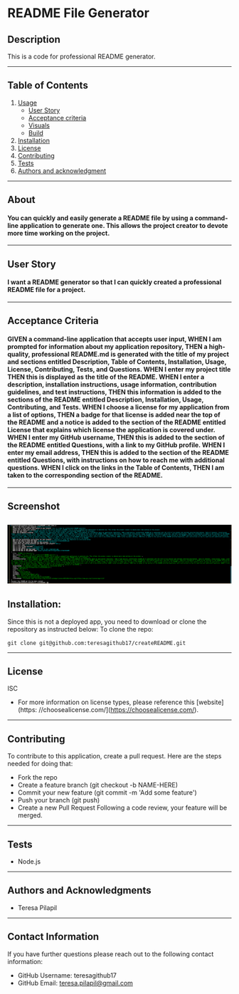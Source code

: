 # README File Generator


## Description
This is a code for professional README generator.

---
## Table of Contents
1. [Usage](#about)
     * [User Story](#userStory)
     * [Acceptance criteria](#acceptanceCriteria)
     * [Visuals](#visuals)
     * [Build](#build)
2. [Installation](#installation)
3. [License](#license)
4. [Contributing](#contributing)
5. [Tests](#tests)
6. [Authors and acknowledgment](#authors%20and%20acknowledgment)
---
## About
#### You can quickly and easily generate a README file by using a command-line application to generate one. This allows the project creator to devote more time working on the project.
---
## User Story
#### I want a README generator so that I can quickly created a professional README file for a project.
---
## Acceptance Criteria
#### GIVEN a command-line application that accepts user input, WHEN I am prompted for information about my application repository, THEN a high-quality, professional README.md is generated with the title of my project and sections entitled Description, Table of Contents, Installation, Usage, License, Contributing, Tests, and Questions. WHEN I enter my project title THEN this is displayed as the title of the README. WHEN I enter a description, installation instructions, usage information, contribution guidelines, and test instructions, THEN this information is added to the sections of the README entitled Description, Installation, Usage, Contributing, and Tests. WHEN I choose a license for my application from a list of options, THEN a badge for that license is added near the top of the README and a notice is added to the section of the README entitled License that explains which license the application is covered under. WHEN I enter my GitHub username, THEN this is added to the section of the README entitled Questions, with a link to my GitHub profile. WHEN I enter my email address, THEN this is added to the section of the README entitled Questions, with instructions on how to reach me with additional questions. WHEN I click on the links in the Table of Contents, THEN I am taken to the corresponding section of the README.

---
## Screenshot
![Screen Shot](utils/images/app_screenshot.png)
---
## Installation:
Since this is not a deployed app, you need to download or clone the repository as instructed below: 
To clone the repo:

    git clone git@github.com:teresagithub17/createREADME.git

---
## License
ISC

* For more information on license types, please reference this [website](https: //choosealicense.com/](https://choosealicense.com/).
---
## Contributing

To contribute to this application, create a pull request.
Here are the steps needed for doing that:
- Fork the repo
- Create a feature branch (git checkout -b NAME-HERE)
- Commit your new feature (git commit -m 'Add some feature')
- Push your branch (git push)
- Create a new Pull Request
Following a code review, your feature will be merged.
---
## Tests
* Node.js
---
## Authors and Acknowledgments
* Teresa Pilapil
---
## Contact Information
If you have further questions please reach out to the following contact information:
* GitHub Username: teresagithub17
* GitHub Email: teresa.pilapil@gmail.com

